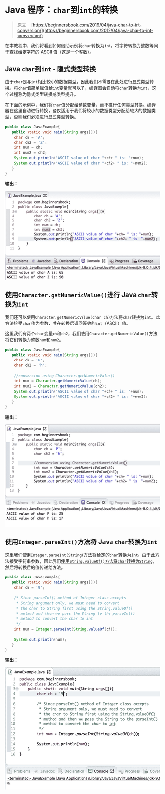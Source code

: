 # Java 程序：`char`到`int`的转换

> 原文： [https://beginnersbook.com/2019/04/java-char-to-int-conversion/](https://beginnersbook.com/2019/04/java-char-to-int-conversion/)

在本教程中，我们将看到如何借助示例将`char`转换为`int`。将字符转换为整数等同于查找给定字符的 ASCII 值（这是一个整数）。

## Java `char`到`int` - 隐式类型转换

由于`char`是与`int`相比较小的数据类型，因此我们不需要在此处进行显式类型转换。将`char`值简单赋值给`int`变量就可以了，编译器会自动将`char`转换为`int`，这个过程称为隐式类型转换或类型提升。

在下面的示例中，我们将`char`值分配给整数变量，而不进行任何类型转换。编译器在这里自动进行转换，这仅适用于我们将较小的数据类型分配给较大的数据类型，否则我们必须进行显式类型转换。

```java
public class JavaExample{  
   public static void main(String args[]){  
	char ch = 'A';
	char ch2 = 'Z';
	int num = ch;
	int num2 = ch2;
	System.out.println("ASCII value of char "+ch+ " is: "+num);
	System.out.println("ASCII value of char "+ch2+ " is: "+num2);
   }
}
```

**输出：**

![Java char to int conversion example](img/6f0d3b64b17c6ef746aa41410b7cd666.jpg)

## 使用`Character.getNumericValue()`进行 Java `char`转换为`int`

我们还可以使用`Character.getNumericValue(char ch)`方法将`char`转换为`int`。此方法接受`char`作为参数，并在转换后返回等效的`int`（ASCII）值。

这里我们有两个`char`变量`ch`和`ch2`，我们使用`Character.getNumericValue()`方法将它们转换为整数`num`和`num2`。

```java
public class JavaExample{  
   public static void main(String args[]){  
	char ch = 'P';
	char ch2 = 'h';

	//conversion using Character.getNumericValue()
	int num = Character.getNumericValue(ch);
	int num2 = Character.getNumericValue(ch2);
	System.out.println("ASCII value of char "+ch+ " is: "+num);
	System.out.println("ASCII value of char "+ch2+ " is: "+num2);
   }
}
```

**输出：**

![Java convert char to int example](img/1cf555377b043816fe6e1d9556d1325a.jpg)

## 使用`Integer.parseInt()`方法将 Java `char`转换为`int`

这里我们使用`Integer.parseInt(String)`方法将给定的`char`转换为`int`。由于此方法接受字符串参数，因此我们[使用`String.valueOf()`方法将`char`转换为`String`](https://beginnersbook.com/2019/04/java-char-to-string-conversion/)，然后将转换后的值传递给方法。

```java
public class JavaExample{  
   public static void main(String args[]){  
	char ch = '9';

	/* Since parseInt() method of Integer class accepts
   	 * String argument only, we must need to convert
	 * the char to String first using the String.valueOf()
	 * method and then we pass the String to the parseInt()
	 * method to convert the char to int
	 */
	int num = Integer.parseInt(String.valueOf(ch));

	System.out.println(num);
   }
}
```

**输出：**

![Java char to int conversion example](img/089a60043c6e5f0aa5eb978673eabb3c.jpg)
